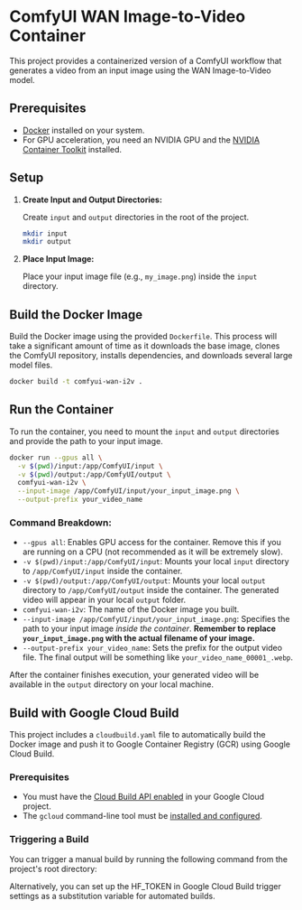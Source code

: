 # ComfyUI WAN Image-to-Video Container

This project provides a containerized version of a ComfyUI workflow that generates a video from an input image using the WAN Image-to-Video model.

## Prerequisites

- [Docker](https://docs.docker.com/get-docker/) installed on your system.
- For GPU acceleration, you need an NVIDIA GPU and the [NVIDIA Container Toolkit](https://docs.nvidia.com/datacenter/cloud-native/container-toolkit/latest/install-guide.html) installed.

## Setup

1.  **Create Input and Output Directories:**

    Create `input` and `output` directories in the root of the project.

    ```bash
    mkdir input
    mkdir output
    ```

2.  **Place Input Image:**

    Place your input image file (e.g., `my_image.png`) inside the `input` directory.

## Build the Docker Image

Build the Docker image using the provided `Dockerfile`. This process will take a significant amount of time as it downloads the base image, clones the ComfyUI repository, installs dependencies, and downloads several large model files.

```bash
docker build -t comfyui-wan-i2v .
```

## Run the Container

To run the container, you need to mount the `input` and `output` directories and provide the path to your input image.

```bash
docker run --gpus all \
  -v $(pwd)/input:/app/ComfyUI/input \
  -v $(pwd)/output:/app/ComfyUI/output \
  comfyui-wan-i2v \
  --input-image /app/ComfyUI/input/your_input_image.png \
  --output-prefix your_video_name
```

### Command Breakdown:

-   `--gpus all`: Enables GPU access for the container. Remove this if you are running on a CPU (not recommended as it will be extremely slow).
-   `-v $(pwd)/input:/app/ComfyUI/input`: Mounts your local `input` directory to `/app/ComfyUI/input` inside the container.
-   `-v $(pwd)/output:/app/ComfyUI/output`: Mounts your local `output` directory to `/app/ComfyUI/output` inside the container. The generated video will appear in your local `output` folder.
-   `comfyui-wan-i2v`: The name of the Docker image you built.
-   `--input-image /app/ComfyUI/input/your_input_image.png`: Specifies the path to your input image *inside the container*. **Remember to replace `your_input_image.png` with the actual filename of your image.**
-   `--output-prefix your_video_name`: Sets the prefix for the output video file. The final output will be something like `your_video_name_00001_.webp`.

After the container finishes execution, your generated video will be available in the `output` directory on your local machine. 

## Build with Google Cloud Build

This project includes a `cloudbuild.yaml` file to automatically build the Docker image and push it to Google Container Registry (GCR) using Google Cloud Build.

### Prerequisites

- You must have the [Cloud Build API enabled](https://console.cloud.google.com/flows/enableapi?apiid=cloudbuild.googleapis.com) in your Google Cloud project.
- The `gcloud` command-line tool must be [installed and configured](https://cloud.google.com/sdk/docs/install).

### Triggering a Build

You can trigger a manual build by running the following command from the project's root directory:


Alternatively, you can set up the HF_TOKEN in Google Cloud Build trigger settings as a substitution variable for automated builds. 

